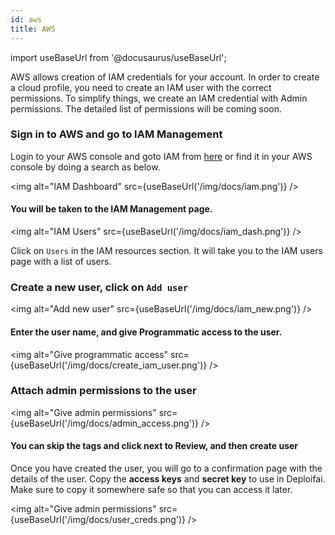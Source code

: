 ```yaml
---
id: aws
title: AWS
---
```


import useBaseUrl from '@docusaurus/useBaseUrl';

AWS allows creation of IAM credentials for your account. In order to create a cloud profile, you need to create an IAM user with the correct permissions. To simplify things, we create an IAM credential with Admin permissions. The detailed list of permissions will be coming soon.

### Sign in to AWS and go to IAM Management

Login to your AWS console and goto IAM from [here](https://console.aws.amazon.com/iam/home#) or find it in your AWS console by doing a search as below.

<img alt="IAM Dashboard" src={useBaseUrl('/img/docs/iam.png')} />

#### You will be taken to the IAM Management page.

<img alt="IAM Users" src={useBaseUrl('/img/docs/iam_dash.png')} />

Click on `Users` in the IAM resources section. It will take you to the IAM users page with a list of users.

### Create a new user, click on `Add user`

<img alt="Add new user" src={useBaseUrl('/img/docs/iam_new.png')} />

#### Enter the user name, and give Programmatic access to the user.

<img alt="Give programmatic access" src={useBaseUrl('/img/docs/create_iam_user.png')} />

### Attach admin permissions to the user

<img alt="Give admin permissions" src={useBaseUrl('/img/docs/admin_access.png')} />

#### You can skip the tags and click next to Review, and then create user

Once you have created the user, you will go to a confirmation page with the details of the user. Copy the **access keys** and **secret key** to use in Deploifai. Make sure to copy it somewhere safe so that you can access it later.

<img alt="Give admin permissions" src={useBaseUrl('/img/docs/user_creds.png')} />
